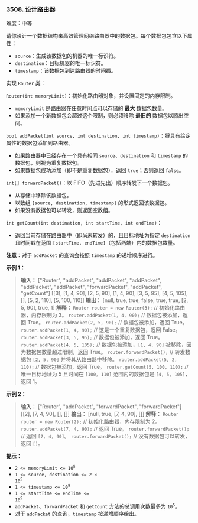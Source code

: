 ### [3508\. 设计路由器](https://leetcode.cn/problems/implement-router/)

难度：中等

请你设计一个数据结构来高效管理网络路由器中的数据包。每个数据包包含以下属性：

- `source`：生成该数据包的机器的唯一标识符。
- `destination`：目标机器的唯一标识符。
- `timestamp`：该数据包到达路由器的时间戳。

实现 `Router` 类：

`Router(int memoryLimit)`：初始化路由器对象，并设置固定的内存限制。

- `memoryLimit` 是路由器在任意时间点可以存储的 **最大** 数据包数量。
- 如果添加一个新数据包会超过这个限制，则必须移除 **最旧的** 数据包以腾出空间。

`bool addPacket(int source, int destination, int timestamp)`：将具有给定属性的数据包添加到路由器。

- 如果路由器中已经存在一个具有相同 `source`、`destination` 和 `timestamp` 的数据包，则视为重复数据包。
- 如果数据包成功添加（即不是重复数据包），返回 `true`；否则返回 `false`。

`int[] forwardPacket()`：以 FIFO（先进先出）顺序转发下一个数据包。

- 从存储中移除该数据包。
- 以数组 `[source, destination, timestamp]` 的形式返回该数据包。
- 如果没有数据包可以转发，则返回空数组。

`int getCount(int destination, int startTime, int endTime)`：

- 返回当前存储在路由器中（即尚未转发）的，且目标地址为指定 `destination` 且时间戳在范围 `[startTime, endTime]`（包括两端）内的数据包数量。

**注意**：对于 `addPacket` 的查询会按照 `timestamp` 的递增顺序进行。

**示例 1：**

> **输入：**
> ["Router", "addPacket", "addPacket", "addPacket", "addPacket", "addPacket", "forwardPacket", "addPacket", "getCount"]
\[[3], [1, 4, 90], [2, 5, 90], [1, 4, 90], [3, 5, 95], [4, 5, 105], [], [5, 2, 110], [5, 100, 110]]
> **输出：**
> [null, true, true, false, true, true, [2, 5, 90], true, 1]
> **解释：**
> `Router router = new Router(3);`  // 初始化路由器，内存限制为 3。
> `router.addPacket(1, 4, 90);`     // 数据包被添加，返回 True。
> `router.addPacket(2, 5, 90);`     // 数据包被添加，返回 True。
> `router.addPacket(1, 4, 90);`     // 这是一个重复数据包，返回 False。
> `router.addPacket(3, 5, 95);`     // 数据包被添加，返回 True。
> `router.addPacket(4, 5, 105);`    // 数据包被添加，`[1, 4, 90]` 被移除，因为数据包数量超过限制，返回 True。
> `router.forwardPacket();`         // 转发数据包 `[2, 5, 90]` 并将其从路由器中移除。
> `router.addPacket(5, 2, 110);`    // 数据包被添加，返回 True。
> `router.getCount(5, 100, 110);`   // 唯一目标地址为 5 且时间在 `[100, 110]` 范围内的数据包是 `[4, 5, 105]`，返回 1。

**示例 2：**

> **输入：**
> ["Router", "addPacket", "forwardPacket", "forwardPacket"]
> \[[2], [7, 4, 90], [], []]
> **输出：**
> [null, true, [7, 4, 90], []]
> **解释：**
> `Router router = new Router(2);`  // 初始化路由器，内存限制为 2。
> `router.addPacket(7, 4, 90);`     // 返回 True。
> `router.forwardPacket();`         // 返回 `[7, 4, 90]`。
> `router.forwardPacket();`         // 没有数据包可以转发，返回 `[]`。

**提示：**

- <code>2 <= memoryLimit <= 10<sup>5</sup></code>
- <code>1 <= source, destination <= 2 &times; 10<sup>5</sup></code>
- <code>1 <= timestamp <= 10<sup>9</sup></code>
- <code>1 <= startTime <= endTime <= 10<sup>9</sup></code>
- `addPacket`、`forwardPacket` 和 `getCount` 方法的总调用次数最多为 <code>10<sup>5</sup></code>。
- 对于 `addPacket` 的查询，`timestamp` 按递增顺序给出。
